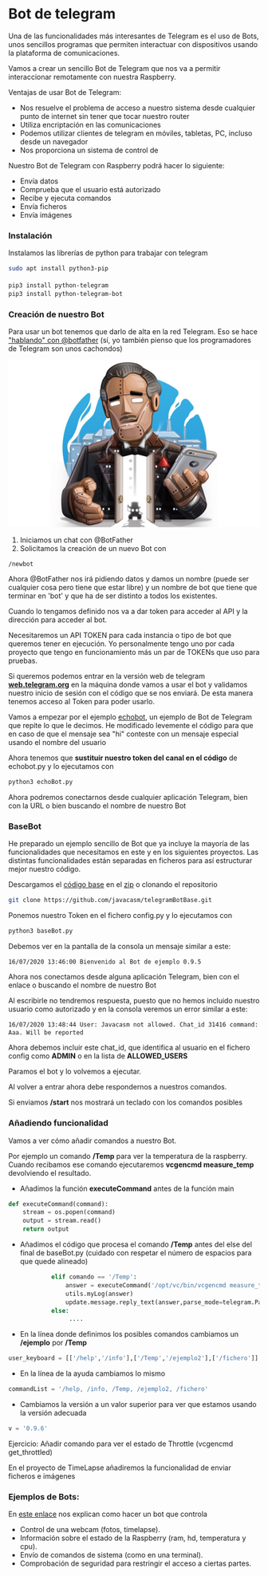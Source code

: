 # Bot de telegram

Una de las funcionalidades más interesantes de Telegram es el uso de Bots, unos sencillos programas que permiten interactuar con dispositivos usando la plataforma de comunicaciones.

Vamos a crear un sencillo Bot de Telegram que nos va a permitir interaccionar remotamente con nuestra Raspberry. 

Ventajas de usar Bot de Telegram:

* Nos resuelve el problema de acceso a nuestro sistema desde cualquier punto de internet sin tener que tocar nuestro router
* Utiliza encriptación en las comunicaciones
* Podemos utilizar clientes de telegram en móviles, tabletas, PC, incluso desde un navegador
* Nos proporciona un sistema de control de

Nuestro Bot de Telegram con Raspberry podrá hacer lo siguiente:

* Envía datos
* Comprueba que el usuario está autorizado
* Recibe y ejecuta comandos
* Envía ficheros
* Envía imágenes


### Instalación

Instalamos las librerías de python para trabajar con telegram


```bash
sudo apt install python3-pip

pip3 install python-telegram
pip3 install python-telegram-bot

```
### Creación de nuestro Bot

Para usar un bot tenemos que darlo de alta en la red Telegram. Eso se hace ["hablando" con @botfather](https://www.instructables.com/id/Set-up-Telegram-Bot-on-Raspberry-Pi/) (sí, yo también pienso que los programadores de Telegram son unos cachondos)

![BotFather-Icon](./images/BotFather-Icon.jpg)

1. Iniciamos un chat con @BotFather
2. Solicitamos la creación de un nuevo Bot con


```
/newbot
```

Ahora @BotFather nos irá pidiendo datos y damos un nombre (puede ser cualquier cosa pero tiene que estar libre) y un nombre de bot que tiene que terminar en 'bot' y que ha de ser distinto a todos los existentes. 

Cuando lo tengamos definido nos va a dar token para acceder al API y la dirección para acceder al bot.

Necesitaremos un API TOKEN para cada instancia o tipo de bot que queremos tener en ejecución. Yo personalmente tengo uno por cada proyecto que tengo en funcionamiento más un par de TOKENs que uso para pruebas.

Si queremos podemos entrar en la versión web de telegram [**web.telegram.org**](http://web.telegram.org) en la máquina donde vamos a usar el bot y validamos nuestro inicio de sesión con el código que se nos enviará. De esta manera tenemos acceso al Token para poder usarlo.

Vamos a empezar por el ejemplo [echobot](https://github.com/javacasm/RaspberryOnline2ed/blob/master/codigo/echoBot.py), un ejemplo de Bot de Telegram que repite lo que le decimos. He modificado levemente el código para que en caso de que el mensaje sea "hi" conteste con un mensaje especial usando el nombre del usuario 

Ahora tenemos que **sustituir nuestro token del canal en el código** de echobot.py y lo ejecutamos con 
```sh
python3 echoBot.py
```

Ahora podremos conectarnos desde cualquier aplicación Telegram, bien con la URL o bien buscando el nombre de nuestro Bot

### BaseBot

He preparado un ejemplo sencillo de Bot que ya incluye la mayoría de las funcionalidades que necesitamos en este y en los siguientes proyectos. Las distintas funcionalidades están separadas en ficheros para así estructurar mejor nuestro código.

Descargamos el [código base](https://github.com/javacasm/telegramBotBase) en el [zip](https://github.com/javacasm/telegramBotBase/archive/master.zip) o clonando el repositorio

```sh
git clone https://github.com/javacasm/telegramBotBase.git
```

Ponemos nuestro Token en el fichero config.py y lo ejecutamos con 

```sh
python3 baseBot.py
```
Debemos ver en la pantalla de la consola un mensaje similar a este:
```
16/07/2020 13:46:00 Bienvenido al Bot de ejemplo 0.9.5
```

Ahora nos conectamos desde alguna aplicación Telegram, bien con el enlace o buscando el nombre de nuestro Bot

Al escribirle no tendremos respuesta, puesto que no hemos incluido nuestro usuario como autorizado y en la consola veremos un error similar a este:
```
16/07/2020 13:48:44 User: Javacasm not allowed. Chat_id 31416 command: Aaa. Will be reported
```

Ahora debemos incluir este chat_id, que identifica al usuario en el fichero config como **ADMIN** o en la lista de **ALLOWED_USERS**

Paramos el bot y lo volvemos a ejecutar.

Al volver a entrar ahora debe respondernos a nuestros comandos.

Si enviamos **/start** nos mostrará un teclado con los comandos posibles
### Añadiendo funcionalidad

Vamos a ver cómo añadir comandos a nuestro Bot.

Por ejemplo un comando **/Temp** para ver la temperatura de la raspberry. Cuando recibamos ese comando ejecutaremos **vcgencmd measure_temp** devolviendo el resultado.

* Añadimos la función **executeCommand** antes de la función main

```python
def executeCommand(command): 
    stream = os.popen(command) 
    output = stream.read() 
    return output

```

* Añadimos el código que procesa el comando **/Temp** antes del else del final de baseBot.py (cuidado con respetar el número de espacios para que quede alineado)

```python
            elif comando == '/Temp':
                answer = executeCommand('/opt/vc/bin/vcgencmd measure_temp')
                utils.myLog(answer)
                update.message.reply_text(answer,parse_mode=telegram.ParseMode.MARKDOWN,reply_markup = user_keyboard_markup)
            else:
                 ....

```

* En la línea donde definimos los posibles comandos cambiamos un **/ejemplo** por **/Temp**
```python
user_keyboard = [['/help','/info'],['/Temp','/ejemplo2'],['/fichero']]
```
* En la línea de la ayuda cambiamos lo mismo
```python
commandList = '/help, /info, /Temp, /ejemplo2, /fichero'
```
* Cambiamos la versión a un valor superior para ver que estamos usando la versión adecuada
```python
v = '0.9.6'
```

Ejercicio: Añadir comando para ver el estado de Throttle (vcgencmd get_throttled)

En el proyecto de TimeLapse añadiremos la funcionalidad de enviar ficheros e imágenes


### Ejemplos de Bots:

En [este enlace](https://www.fwhibbit.es/controla-tu-raspberry-pi-mediante-telegram) nos explican como hacer un bot que controla

* Control de una webcam (fotos, timelapse).
* Información sobre el estado de la Raspberry (ram, hd, temperatura y cpu).
* Envío de comandos de sistema (como en una terminal).
* Comprobación de seguridad para restringir el acceso a ciertas partes.

